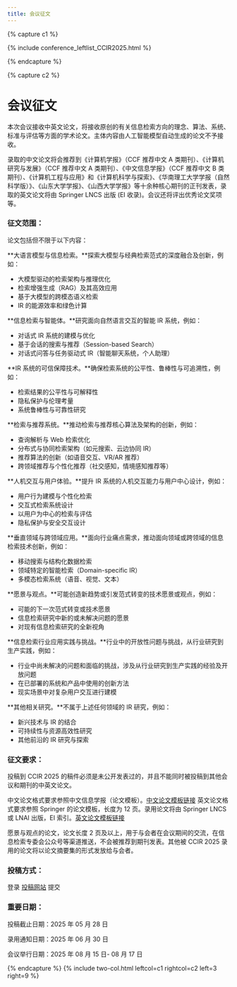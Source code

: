 ```yaml
---
title: 会议征文
---
```


{% capture c1 %}

{% include conference_leftlist_CCIR2025.html %}

{% endcapture %}

{% capture c2 %}

# <i class="fas fa-feather-alt"></i>会议征文

<p></p>

本次会议接收中英文论文，将接收原创的有关信息检索方向的理念、算法、系统、标准与评估等方面的学术论文。主体内容由人工智能模型自动生成的论文不予接收。

录取的中文论文将会推荐到《计算机学报》（CCF 推荐中文 A 类期刊）、《计算机研究与发展》（CCF 推荐中文 A 类期刊）、《中文信息学报》（CCF 推荐中文 B 类期刊）、《计算机工程与应用》和《计算机科学与探索》、《华南理工大学学报（自然科学版）》、《山东大学学报》、《山西大学学报》等十余种核心期刊的正刊发表，录取的英文论文将由 Springer LNCS 出版 (EI 收录)。会议还将评出优秀论文奖项等。

### **征文范围：**

论文包括但不限于以下内容：

**大语言模型与信息检索。**探索大模型与经典检索范式的深度融合及创新，例如：

- 大模型驱动的检索架构与推理优化
- 检索增强生成（RAG）及其高效应用
- 基于大模型的跨模态语义检索
- IR 的能源效率和绿色计算

**信息检索与智能体。**研究面向自然语言交互的智能 IR 系统，例如：

- 对话式 IR 系统的建模与优化
- 基于会话的搜索与推荐（Session-based Search）
- 对话式问答与任务驱动式 IR（智能聊天系统，个人助理）

**IR 系统的可信保障技术。**确保检索系统的公平性、鲁棒性与可追溯性，例如：

- 检索结果的公平性与可解释性
- 隐私保护与伦理考量
- 系统鲁棒性与可靠性研究

**检索与推荐系统。**推动检索与推荐核心算法及架构的创新，例如：

- 查询解析与 Web 检索优化
- 分布式与协同检索架构（如元搜索、云边协同 IR）
- 推荐算法的创新（如语音交互、VR/AR 推荐）
- 跨领域推荐与个性化推荐（社交感知，情境感知推荐等）

**人机交互与用户体验。**提升 IR 系统的人机交互能力与用户中心设计，例如：

- 用户行为建模与个性化检索
- 交互式检索系统设计
- 以用户为中心的检索与评估
- 隐私保护与安全交互设计

**垂直领域与跨领域应用。**面向行业痛点需求，推动面向领域或跨领域的信息检索技术创新，例如：

- 移动搜索与结构化数据检索
- 领域特定的智能检索（Domain-specific IR）
- 多模态检索系统（语音、视觉、文本）

**愿景与观点。**可能创造新趋势或引发范式转变的技术愿景或观点，例如：

- 可能的下一次范式转变或技术愿景
- 信息检索研究中新的或未解决问题的愿景
- 对现有信息检索研究的全新视角

**信息检索行业应用实践与挑战。**行业中的开放性问题与挑战，从行业研究到生产实践，例如：

- 行业中尚未解决的问题和面临的挑战，涉及从行业研究到生产实践的经验及开放问题
- 在已部署的系统和产品中使用的创新方法
- 现实场景中对复杂用户交互进行建模

**其他相关研究。**不属于上述任何领域的 IR 研究，例如：

- 新兴技术与 IR 的结合
- 可持续性与资源高效性研究
- 其他前沿的 IR 研究与探索

### **征文要求：**

投稿到 CCIR 2025 的稿件必须是未公开发表过的，并且不能同时被投稿到其他会议和期刊的中英文论文。

中文论文格式要求参照中文信息学报（论文模板）。[中文论文模板链接](http://jcip.cipsc.org.cn/CN/column/column5.shtml)
英文论文格式要求参照 Springer 的论文模板，长度为 12 页。录用论文将由 Springer LNCS 或 LNAI 出版，EI 索引。[英文论文模板链接](https://www.springer.com/gp/computer-science/lncs/conference-proceedings-guidelines)

愿景与观点的论文，论文长度 2 页及以上，用于与会者在会议期间的交流，在信息检索专委会公众号等渠道推送，不会被推荐到期刊发表。其他被 CCIR 2025 录用的论文将以论文摘要集的形式发放给与会者。

### **投稿方式：**

登录 [投稿网站](https://easychair.org/my/conference?conf=ccir2025%20) 提交

### **重要日期：**

投稿截止日期：2025 年 05 月 28 日

录用通知日期：2025 年 06 月 30 日

会议举行日期：2025 年 08 月 15 日- 08 月 17 日

{% endcapture %}
{% include two-col.html leftcol=c1 rightcol=c2 left=3 right=9 %}
